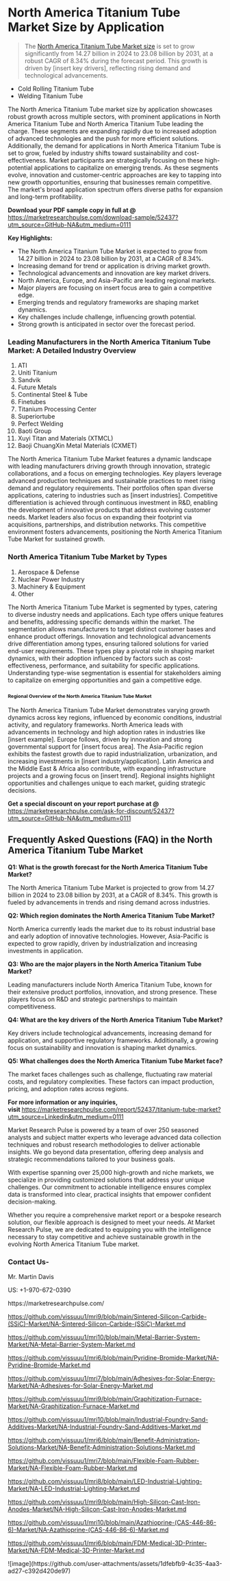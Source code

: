 <h1>North America Titanium Tube Market&nbsp;Size by Application</h1><blockquote><p>The <a href="https://marketresearchpulse.com/download-sample/52437?utm_source=GitHub-NA&amp;utm_medium=0111">North America Titanium Tube Market size</a> is set to grow significantly from 14.27 billion in 2024 to 23.08 billion by 2031, at a robust CAGR of 8.34% during the forecast period. This growth is driven by [insert key drivers], reflecting rising demand and technological advancements.</p></blockquote><ul><li>Cold Rolling Titanium Tube<li> Welding Titanium Tube</li></ul><p>The North America Titanium Tube market size by application showcases robust growth across multiple sectors, with prominent applications in North America Titanium Tube and North America Titanium Tube leading the charge. These segments are expanding rapidly due to increased adoption of advanced technologies and the push for more efficient solutions. Additionally, the demand for applications in North America Titanium Tube is set to grow, fueled by industry shifts toward sustainability and cost-effectiveness. Market participants are strategically focusing on these high-potential applications to capitalize on emerging trends. As these segments evolve, innovation and customer-centric approaches are key to tapping into new growth opportunities, ensuring that businesses remain competitive. The market's broad application spectrum offers diverse paths for expansion and long-term profitability.</p><p><strong>Download your PDF sample copy in full at @ </strong><a href="https://marketresearchpulse.com/download-sample/52437?utm_source=GitHub-NA&amp;utm_medium=0111">https://marketresearchpulse.com/download-sample/52437?utm_source=GitHub-NA&amp;utm_medium=0111</a></p><p><strong>Key Highlights: </strong></p><ul><li>The North America Titanium Tube Market is expected to grow from 14.27 billion in 2024 to 23.08 billion by 2031, at a CAGR of 8.34%.</li><li>Increasing demand for trend or application is driving market growth.</li><li>Technological advancements and innovation are key market drivers.</li><li>North America, Europe, and Asia-Pacific are leading regional markets.</li><li>Major players are focusing on insert focus area to gain a competitive edge.</li><li>Emerging trends and regulatory frameworks are shaping market dynamics.</li><li>Key challenges include challenge, influencing growth potential.</li><li>Strong growth is anticipated in sector over the forecast period.</li></ul><h3>Leading Manufacturers in the North America Titanium Tube Market: A Detailed Industry Overview</h3><ol><li>ATI</li><li>Uniti Titanium</li><li>Sandvik</li><li>Future Metals</li><li>Continental Steel & Tube</li><li>Finetubes</li><li>Titanium Processing Center</li><li>Superiortube</li><li>Perfect Welding</li><li>Baoti Group</li><li>Xuyi Titan and Materials (XTMCL)</li><li>Baoji ChuangXin Metal Materials (CXMET)</li></ol><div class="flex max-w-full flex-col flex-grow"><div class="min-h-8 text-message flex w-full flex-col items-end gap-2 whitespace-normal break-words [.text-message+&amp;]:mt-5" dir="auto" data-message-author-role="assistant" data-message-id="fd8432e4-4910-450d-b182-61b7bfb0a01f" data-message-model-slug="gpt-4o"><div class="flex w-full flex-col gap-1 empty:hidden first:pt-[3px]"><div class="markdown prose w-full break-words dark:prose-invert light"><p>The North America Titanium Tube Market features a dynamic landscape with leading manufacturers driving growth through innovation, strategic collaborations, and a focus on emerging technologies. Key players leverage advanced production techniques and sustainable practices to meet rising demand and regulatory requirements. Their portfolios often span diverse applications, catering to industries such as [insert industries]. Competitive differentiation is achieved through continuous investment in R&amp;D, enabling the development of innovative products that address evolving customer needs. Market leaders also focus on expanding their footprint via acquisitions, partnerships, and distribution networks. This competitive environment fosters advancements, positioning the North America Titanium Tube Market for sustained growth.</p></div></div></div></div><h3>North America Titanium Tube Market by Types</h3><ol><li>Aerospace & Defense<li> Nuclear Power Industry<li> Machinery & Equipment<li> Other</li></ol><div class="flex max-w-full flex-col flex-grow"><div class="min-h-8 text-message flex w-full flex-col items-end gap-2 whitespace-normal break-words [.text-message+&amp;]:mt-5" dir="auto" data-message-author-role="assistant" data-message-id="084470be-0bb7-4664-bddf-5156b4f41249" data-message-model-slug="gpt-4o-mini"><div class="flex w-full flex-col gap-1 empty:hidden first:pt-[3px]"><div class="markdown prose w-full break-words dark:prose-invert light"><p>The North America Titanium Tube Market is segmented by types, catering to diverse industry needs and applications. Each type offers unique features and benefits, addressing specific demands within the market. The segmentation allows manufacturers to target distinct customer bases and enhance product offerings. Innovation and technological advancements drive differentiation among types, ensuring tailored solutions for varied end-user requirements. These types play a pivotal role in shaping market dynamics, with their adoption influenced by factors such as cost-effectiveness, performance, and suitability for specific applications. Understanding type-wise segmentation is essential for stakeholders aiming to capitalize on emerging opportunities and gain a competitive edge.</p></div></div></div></div><h3><span style="font-size: 11px;">Regional Overview of the North America Titanium Tube Market</span></h3><div class="flex max-w-full flex-col flex-grow"><div class="min-h-8 text-message flex w-full flex-col items-end gap-2 whitespace-normal break-words [.text-message+&amp;]:mt-5" dir="auto" data-message-author-role="assistant" data-message-id="e9038762-ce64-4e30-91c9-9bd413514231" data-message-model-slug="gpt-4o-mini"><div class="flex w-full flex-col gap-1 empty:hidden first:pt-[3px]"><div class="markdown prose w-full break-words dark:prose-invert light"><p>The North America Titanium Tube Market demonstrates varying growth dynamics across key regions, influenced by economic conditions, industrial activity, and regulatory frameworks. North America leads with advancements in technology and high adoption rates in industries like [insert example]. Europe follows, driven by innovation and strong governmental support for [insert focus area]. The Asia-Pacific region exhibits the fastest growth due to rapid industrialization, urbanization, and increasing investments in [insert industry/application]. Latin America and the Middle East &amp; Africa also contribute, with expanding infrastructure projects and a growing focus on [insert trend]. Regional insights highlight opportunities and challenges unique to each market, guiding strategic decisions.</p></div></div></div></div><p><strong>Get a special discount on your report purchase at @ </strong><a href="https://marketresearchpulse.com/ask-for-discount/52437?utm_source=GitHub-NA&amp;utm_medium=0111">https://marketresearchpulse.com/ask-for-discount/52437?utm_source=GitHub-NA&amp;utm_medium=0111</a></p><h2>Frequently Asked Questions (FAQ) in the North America Titanium Tube Market</h2><p><strong>Q1: What is the growth forecast for the North America Titanium Tube Market?</strong></p><p>The North America Titanium Tube Market is projected to grow from 14.27 billion in 2024 to 23.08 billion by 2031, at a CAGR of 8.34%. This growth is fueled by advancements in trends and rising demand across industries.</p><p><strong>Q2: Which region dominates the North America Titanium Tube Market?</strong></p><p>North America currently leads the market due to its robust industrial base and early adoption of innovative technologies. However, Asia-Pacific is expected to grow rapidly, driven by industrialization and increasing investments in application.</p><p><strong>Q3: Who are the major players in the North America Titanium Tube Market?</strong></p><p>Leading manufacturers include North America Titanium Tube, known for their extensive product portfolios, innovation, and strong presence. These players focus on R&amp;D and strategic partnerships to maintain competitiveness.</p><p><strong>Q4: What are the key drivers of the North America Titanium Tube Market?</strong></p><p>Key drivers include technological advancements, increasing demand for application, and supportive regulatory frameworks. Additionally, a growing focus on sustainability and innovation is shaping market dynamics.</p><p><strong>Q5: What challenges does the North America Titanium Tube Market face?</strong></p><p>The market faces challenges such as challenge, fluctuating raw material costs, and regulatory complexities. These factors can impact production, pricing, and adoption rates across regions.</p><p><strong>For more information or any inquiries, visit&nbsp;</strong><a href="https://marketresearchpulse.com/report/52437/titanium-tube-market?utm_source=Linkedin&utm_medium=0111">https://marketresearchpulse.com/report/52437/titanium-tube-market?utm_source=Linkedin&utm_medium=0111</a></p><p>Market Research Pulse is powered by a team of over 250 seasoned analysts and subject matter experts who leverage advanced data collection techniques and robust research methodologies to deliver actionable insights. We go beyond data presentation, offering deep analysis and strategic recommendations tailored to your business goals.</p><p>With expertise spanning over 25,000 high-growth and niche markets, we specialize in providing customized solutions that address your unique challenges. Our commitment to actionable intelligence ensures complex data is transformed into clear, practical insights that empower confident decision-making.</p><p>Whether you require a comprehensive market report or a bespoke research solution, our flexible approach is designed to meet your needs. At Market Research Pulse, we are dedicated to equipping you with the intelligence necessary to stay competitive and achieve sustainable growth in the evolving North America Titanium Tube market.</p><h3><strong>Contact Us-</strong></h3><p>Mr. Martin Davis</p><p>US: +1-970-672-0390</p><p>https://marketresearchpulse.com/</p><p><a href="https://github.com/vissuuu1/mri9/blob/main/Sintered-Silicon-Carbide-(SSiC)-Market/NA-Sintered-Silicon-Carbide-(SSiC)-Market.md">https://github.com/vissuuu1/mri9/blob/main/Sintered-Silicon-Carbide-(SSiC)-Market/NA-Sintered-Silicon-Carbide-(SSiC)-Market.md</a></p><p><a href="https://github.com/vissuuu1/mri10/blob/main/Metal-Barrier-System-Market/NA-Metal-Barrier-System-Market.md">https://github.com/vissuuu1/mri10/blob/main/Metal-Barrier-System-Market/NA-Metal-Barrier-System-Market.md</a></p><p><a href="https://github.com/vissuuu1/mri6/blob/main/Pyridine-Bromide-Market/NA-Pyridine-Bromide-Market.md">https://github.com/vissuuu1/mri6/blob/main/Pyridine-Bromide-Market/NA-Pyridine-Bromide-Market.md</a></p><p><a href="https://github.com/vissuuu1/mri7/blob/main/Adhesives-for-Solar-Energy-Market/NA-Adhesives-for-Solar-Energy-Market.md">https://github.com/vissuuu1/mri7/blob/main/Adhesives-for-Solar-Energy-Market/NA-Adhesives-for-Solar-Energy-Market.md</a></p><p><a href="https://github.com/vissuuu1/mri9/blob/main/Graphitization-Furnace-Market/NA-Graphitization-Furnace-Market.md">https://github.com/vissuuu1/mri9/blob/main/Graphitization-Furnace-Market/NA-Graphitization-Furnace-Market.md</a></p><p><a href="https://github.com/vissuuu1/mri10/blob/main/Industrial-Foundry-Sand-Additives-Market/NA-Industrial-Foundry-Sand-Additives-Market.md">https://github.com/vissuuu1/mri10/blob/main/Industrial-Foundry-Sand-Additives-Market/NA-Industrial-Foundry-Sand-Additives-Market.md</a></p><p><a href="https://github.com/vissuuu1/mri6/blob/main/Benefit-Administration-Solutions-Market/NA-Benefit-Administration-Solutions-Market.md">https://github.com/vissuuu1/mri6/blob/main/Benefit-Administration-Solutions-Market/NA-Benefit-Administration-Solutions-Market.md</a></p><p><a href="https://github.com/vissuuu1/mri7/blob/main/Flexible-Foam-Rubber-Market/NA-Flexible-Foam-Rubber-Market.md">https://github.com/vissuuu1/mri7/blob/main/Flexible-Foam-Rubber-Market/NA-Flexible-Foam-Rubber-Market.md</a></p><p><a href="https://github.com/vissuuu1/mri8/blob/main/LED-Industrial-Lighting-Market/NA-LED-Industrial-Lighting-Market.md">https://github.com/vissuuu1/mri8/blob/main/LED-Industrial-Lighting-Market/NA-LED-Industrial-Lighting-Market.md</a></p><p><a href="https://github.com/vissuuu1/mri9/blob/main/High-Silicon-Cast-Iron-Anodes-Market/NA-High-Silicon-Cast-Iron-Anodes-Market.md">https://github.com/vissuuu1/mri9/blob/main/High-Silicon-Cast-Iron-Anodes-Market/NA-High-Silicon-Cast-Iron-Anodes-Market.md</a></p><p><a href="https://github.com/vissuuu1/mri10/blob/main/Azathioprine-(CAS-446-86-6)-Market/NA-Azathioprine-(CAS-446-86-6)-Market.md">https://github.com/vissuuu1/mri10/blob/main/Azathioprine-(CAS-446-86-6)-Market/NA-Azathioprine-(CAS-446-86-6)-Market.md</a></p><p><a href="https://github.com/vissuuu1/mri6/blob/main/FDM-Medical-3D-Printer-Market/NA-FDM-Medical-3D-Printer-Market.md">https://github.com/vissuuu1/mri6/blob/main/FDM-Medical-3D-Printer-Market/NA-FDM-Medical-3D-Printer-Market.md</a></p>
![image](https://github.com/user-attachments/assets/1dfebfb9-4c35-4aa3-ad27-c392d420de97)
